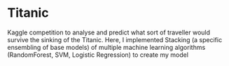 # Titanic
Kaggle competition to analyse and predict what sort of traveller would survive the sinking of the Titanic.
Here, I implemented Stacking (a specific ensembling of base models) of multiple machine learning algorithms (RandomForest, SVM, Logistic Regression) to create my model
